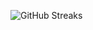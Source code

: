 ![GitHub Streaks](https://github-streaks-mqc9.onrender.com/streak/happilli/image?theme=midnight&cache_bust=1743579228&lang=ja)
